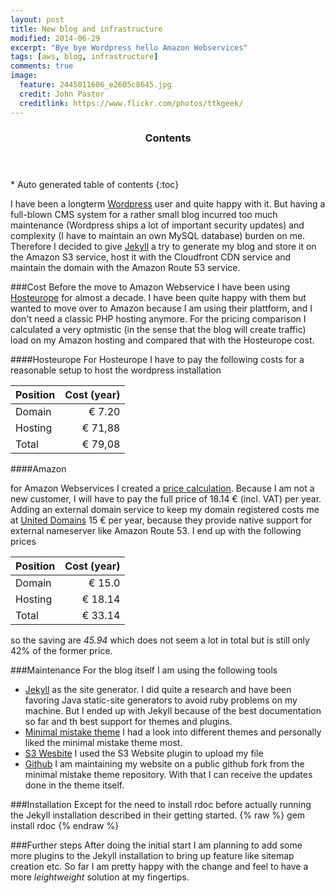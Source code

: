 ```yaml
---
layout: post
title: New blog and infrastructure
modified: 2014-06-29
excerpt: "Bye bye Wordpress hello Amazon Webservices"
tags: [aws, blog, infrastructure]
comments: true
image:
  feature: 2445011606_e2605c8645.jpg
  credit: John Pastor
  creditlink: https://www.flickr.com/photos/ttkgeek/
---
```


<section id="table-of-contents" class="toc">
  <header>
    <h3>Contents</h3>
  </header>
<div id="drawer" markdown="1">
*  Auto generated table of contents
{:toc}
</div>
</section><!-- /#table-of-contents -->

I have been a longterm [Wordpress](https://wordpress.com) user and quite happy with it. But having a full-blown CMS system for a rather small blog incurred too much maintenance (Wordpress ships a lot of important security updates) and complexity (I have to maintain an own MySQL database) burden on me. Therefore I decided to give [Jekyll](http://jekyllrb.com) a try to generate my blog and store it on the Amazon S3 service, host it with the Cloudfront CDN service and maintain the domain with the Amazon Route 53 service. 

###Cost
Before the move to Amazon Webservice I have been using [Hosteurope](https://www.hosteurope.de) for almost a decade. I have been quite happy with them but wanted to move over to Amazon because I am using their plattform, and I don't need a classic PHP hosting anymore. For the pricing comparison I calculated a very optmistic (in the sense that the blog will create traffic) load on my Amazon hosting and compared that with the Hosteurope cost. 

####Hosteurope
For Hosteurope I have to pay the following costs for a reasonable setup to host the wordpress installation 

| Position      | Cost (year)  |
| ------------- | ------------:|
| Domain        | € 7.20       |
| Hosting       | € 71,88      |
| Total         | € 79,08      |

####Amazon

for Amazon Webservices I created a [price calculation](http://calculator.s3.amazonaws.com/index.html#key=calc-B4E6EDFE-EB3F-4A1A-B538-D90258812BB7). Because I am not a new customer, I will have to pay the full price of 18.14 € (incl. VAT) per year. Adding an external domain service to keep my domain registered costs me at [United Domains](https://www.united-domains.de) 15 € per year, because they provide native support for external nameserver like Amazon Route 53. I end up with the following prices

| Position      | Cost (year)  |
| ------------- | ------------:|
| Domain        | € 15.0       |
| Hosting       | € 18.14      |
| Total         | € 33.14      |

so the saving are *45.94* which does not seem a lot in total but is still only 42% of the former price.

###Maintenance
For the blog itself I am using the following tools 

* [Jekyll](http://jekyllrb.com) as the site generator. I did quite a research and have been favoring Java static-site generators to avoid ruby problems on my machine. But I ended up with Jekyll because of the best documentation so far and th best support for themes and plugins. 
* [Minimal mistake theme](http://mademistakes.com/articles/minimal-mistakes-jekyll-theme/) I had a look into different themes and personally liked the minimal mistake theme most. 
* [S3 Wesbite](https://github.com/laurilehmijoki/s3_website) I used the S3 Website plugin to upload my file
* [Github](https://github.com) I am maintaining my website on a public github fork from the minimal mistake theme repository. With that I can receive the updates done in the theme itself.

###Installation
Except for the need to install rdoc before actually running the Jekyll installation described in their getting started. 
    {% raw %}
		gem install rdoc
    {% endraw %}

###Further steps 
After doing the initial start I am planning to add some more plugins to the Jekyll installation to bring up feature like sitemap creation etc. So far I am pretty happy with the change and feel to have a more _leightweight_ solution at my fingertips. 



